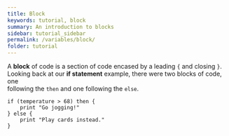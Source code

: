 ```yaml
---
title: Block
keywords: tutorial, block
summary: An introduction to blocks
sidebar: tutorial_sidebar
permalink: /variables/block/
folder: tutorial
---
```

A **block** of code is a section of code encased by a leading `{` and closing `}`.  
Looking back at our **if statement** example, there were two blocks of code, one  
following the `then` and one following the `else`.

```
if (temperature > 68) then {
    print "Go jogging!"
} else {
    print "Play cards instead."
}
```

<object id="example-1" data="{{site.baseurl}}/embedded-web-editor/?block" width="100%" height="550px"> </object>
